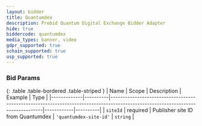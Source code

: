 ```yaml
---
layout: bidder
title: Quantumdex
description: Prebid Quantum Digital Exchange Bidder Adapter
hide: true
biddercode: quantumdex
media_types: banner, video
gdpr_supported: true
schain_supported: true
usp_supported: true
---
```



### Bid Params

{: .table .table-bordered .table-striped }
| Name        | Scope    | Description                                                                                                                    | Example    | Type     |
|-------------|----------|--------------------------------------------------------------------------------------------------------------------------------|------------|----------|
| `siteId`    | required | Publisher site ID from Quantumdex                                                                                         | `'quantumdex-site-id'` | `string` |
